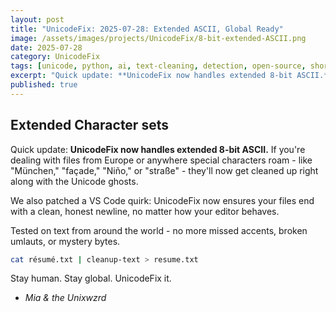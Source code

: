 ```yaml
---
layout: post
title: "UnicodeFix: 2025-07-28: Extended ASCII, Global Ready"
image: /assets/images/projects/UnicodeFix/8-bit-extended-ASCII.png
date: 2025-07-28
category: UnicodeFix
tags: [unicode, python, ai, text-cleaning, detection, open-source, shortcuts, devtools, ai-watermarks, anti-cheat]
excerpt: "Quick update: **UnicodeFix now handles extended 8-bit ASCII.** If you're dealing with files from Europe or anywhere special characters roam - like \"M\u00FCnchen,\" \"fa\u00E7ade,\" \"Ni\u00F1o,\" or \"stra\u00DFe\" - they'll now get cleaned up right along with the Unicode ghosts.."
published: true
---
```


## Extended Character sets

Quick update: **UnicodeFix now handles extended 8-bit ASCII.** If you're dealing with files from Europe or anywhere special characters roam - like "München," "façade," "Niño," or "straße" - they'll now get cleaned up right along with the Unicode ghosts.

We also patched a VS Code quirk: UnicodeFix now ensures your files end with a clean, honest newline, no matter how your editor behaves.

Tested on text from around the world - no more missed accents, broken umlauts, or mystery bytes.

```sh
cat résumé.txt | cleanup-text > resume.txt
```

Stay human. Stay global. UnicodeFix it.

* *Mia & the Unixwzrd*
